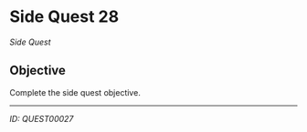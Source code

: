 # Side Quest 28

*Side Quest*

## Objective
Complete the side quest objective.

---
*ID: QUEST00027*